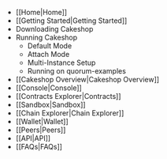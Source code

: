 * [[Home|Home]]
* [[Getting Started|Getting Started]]
 * Downloading Cakeshop
 * Running Cakeshop
   * Default Mode
    * Attach Mode
    * Multi-Instance Setup
    * Running on quorum-examples
* [[Cakeshop Overview|Cakeshop Overview]]
 * [[Console|Console]]
 * [[Contracts Explorer|Contracts]]
 * [[Sandbox|Sandbox]]
 * [[Chain Explorer|Chain Explorer]]
 * [[Wallet|Wallet]]
 * [[Peers|Peers]]
 * [[API|API]]
* [[FAQs|FAQs]]